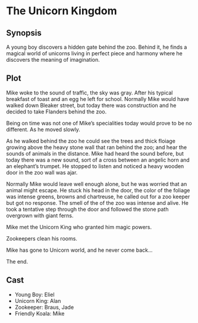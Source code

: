 # The Unicorn Kingdom

## Synopsis

A young boy discovers a hidden gate behind the zoo.
Behind it, he finds a magical world of unicorns living in perfect piece and harmony where he discovers the meaning of imagination.

## Plot

Mike woke to the sound of traffic, the sky was gray.
After his typical breakfast of toast and an egg he left for school.
Normally Mike would have walked down Bleaker street, but today there was construction and he decided to take Flanders behind the zoo.

Being on time was not one of Mike’s specialities today would prove to be no different.
As he moved slowly.

As he walked behind the zoo he could see the trees and thick floiage growing above the heavy stone wall that ran behind the zoo; and hear the sounds of animals in the distance.
Mike had heard the sound before, but today there was a new sound, sort of a cross between an angelic horn and an elephant’s trumpet.
He stopped to listen and noticed a heavy wooden door in the zoo wall was ajar.

Normally Mike would leave well enough alone, but he was worried that an animal might escape.
He stuck his head in the door, the color of the foliage was intense greens, browns and chartreuse, he called out for a zoo keeper but got no response.
The smell of the of the zoo was intense and alive.
He took a tentative step through the door and followed the stone path overgrown with giant ferns.

Mike met the Unicorn King who granted him magic powers.

Zookeepers clean his rooms.

Mike has gone to Unicorn world, and he never come back...


The end.


## Cast

* Young Boy: Eliel
* Unicorn King: Alan
* Zookeeper: Braus, Jade
* Friendly Koala: Mike
